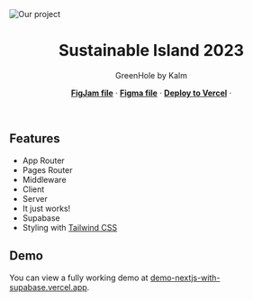 <img alt="Our project" src=" ">
  <h1 align="center">Sustainable Island 2023</h1>
</a>

<p align="center">
 GreenHole by Kalm
</p>

<p align="center">
  <a href="https://www.figma.com/file/dzrpmXYGBpc7XlZuVvQA1Q/UX-Las-Palmas-Kalm-Group?type=whiteboard&node-id=0%3A1&t=6OwvXRZ27RBkKI8s-1"><strong>FigJam file</strong></a> ·
  <a href="https://www.figma.com/file/GnBh4hvgNc5bjtQVf7jKpH/Kalm-project?type=design&node-id=103%3A4518&mode=design&t=zvTIItD3prI8Z12S-1"><strong>Figma file</strong></a> ·
  <a href=" "><strong>Deploy to Vercel</strong></a> ·
</p>
<br/>

## Features

- App Router
- Pages Router
- Middleware
- Client
- Server
- It just works!
- Supabase
- Styling with [Tailwind CSS](https://tailwindcss.com)

## Demo

You can view a fully working demo at [demo-nextjs-with-supabase.vercel.app](https://demo-nextjs-with-supabase.vercel.app/).

